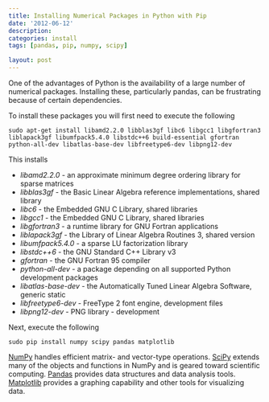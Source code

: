 ```yaml
---
title: Installing Numerical Packages in Python with Pip
date: '2012-06-12'
description:
categories: install
tags: [pandas, pip, numpy, scipy]

layout: post
---
```


One of the advantages of Python is the availability of a large number of numerical packages. Installing these, particularly pandas, can be frustrating because of certain dependencies.

To install these packages you will first need to execute the following

    sudo apt-get install libamd2.2.0 libblas3gf libc6 libgcc1 libgfortran3 liblapack3gf libumfpack5.4.0 libstdc++6 build-essential gfortran python-all-dev libatlas-base-dev libfreetype6-dev libpng12-dev

This installs

* *libamd2.2.0* - an approximate minimum degree ordering library for sparse matrices
* *libblas3gf* - the Basic Linear Algebra reference implementations, shared library
* *libc6* - the Embedded GNU C Library, shared libraries
* *libgcc1* - the Embedded GNU C Library, shared libraries
* *libgfortran3* - a runtime library for GNU Fortran applications
* *liblapack3gf* - the Library of Linear Algebra Routines 3, shared version
* *libumfpack5.4.0* - a sparse LU factorization library
* *libstdc++6* - the GNU Standard C++ Library v3
* *gfortran* - the GNU Fortran 95 compiler
* *python-all-dev* - a package depending on all supported Python development packages 
* *libatlas-base-dev* - the Automatically Tuned Linear Algebra Software, generic static
* *libfreetype6-dev* - FreeType 2 font engine, development files
* *libpng12-dev* - PNG library - development

Next, execute the following

    sudo pip install numpy scipy pandas matplotlib

[NumPy](http://numpy.scipy.org) handles efficient matrix- and vector-type operations. [SciPy](http://www.scipy.org/) extends many of the objects and functions in NumPy and is 
geared toward scientific computing. [Pandas](http://pandas.pydata.org/) provides data structures and data analysis tools. [Matplotlib](http://matplotlib.sourceforge.net/) provides a 
graphing capability and other tools for visualizing data.



